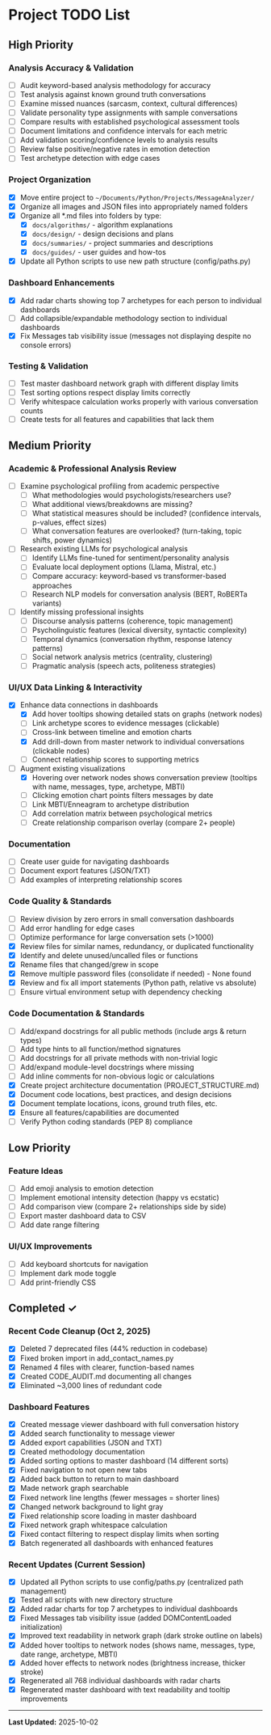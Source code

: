 # Project TODO List

## High Priority

### Analysis Accuracy & Validation
- [ ] Audit keyword-based analysis methodology for accuracy
- [ ] Test analysis against known ground truth conversations
- [ ] Examine missed nuances (sarcasm, context, cultural differences)
- [ ] Validate personality type assignments with sample conversations
- [ ] Compare results with established psychological assessment tools
- [ ] Document limitations and confidence intervals for each metric
- [ ] Add validation scoring/confidence levels to analysis results
- [ ] Review false positive/negative rates in emotion detection
- [ ] Test archetype detection with edge cases

### Project Organization
- [x] Move entire project to `~/Documents/Python/Projects/MessageAnalyzer/`
- [x] Organize all images and JSON files into appropriately named folders
- [x] Organize all *.md files into folders by type:
  - [x] `docs/algorithms/` - algorithm explanations
  - [x] `docs/design/` - design decisions and plans
  - [x] `docs/summaries/` - project summaries and descriptions
  - [x] `docs/guides/` - user guides and how-tos
- [x] Update all Python scripts to use new path structure (config/paths.py)

### Dashboard Enhancements
- [x] Add radar charts showing top 7 archetypes for each person to individual dashboards
- [ ] Add collapsible/expandable methodology section to individual dashboards
- [x] Fix Messages tab visibility issue (messages not displaying despite no console errors)

### Testing & Validation
- [ ] Test master dashboard network graph with different display limits
- [ ] Test sorting options respect display limits correctly
- [ ] Verify whitespace calculation works properly with various conversation counts
- [ ] Create tests for all features and capabilities that lack them

## Medium Priority

### Academic & Professional Analysis Review
- [ ] Examine psychological profiling from academic perspective
  - [ ] What methodologies would psychologists/researchers use?
  - [ ] What additional views/breakdowns are missing?
  - [ ] What statistical measures should be included? (confidence intervals, p-values, effect sizes)
  - [ ] What conversation features are overlooked? (turn-taking, topic shifts, power dynamics)
- [ ] Research existing LLMs for psychological analysis
  - [ ] Identify LLMs fine-tuned for sentiment/personality analysis
  - [ ] Evaluate local deployment options (Llama, Mistral, etc.)
  - [ ] Compare accuracy: keyword-based vs transformer-based approaches
  - [ ] Research NLP models for conversation analysis (BERT, RoBERTa variants)
- [ ] Identify missing professional insights
  - [ ] Discourse analysis patterns (coherence, topic management)
  - [ ] Psycholinguistic features (lexical diversity, syntactic complexity)
  - [ ] Temporal dynamics (conversation rhythm, response latency patterns)
  - [ ] Social network analysis metrics (centrality, clustering)
  - [ ] Pragmatic analysis (speech acts, politeness strategies)

### UI/UX Data Linking & Interactivity
- [x] Enhance data connections in dashboards
  - [x] Add hover tooltips showing detailed stats on graphs (network nodes)
  - [ ] Link archetype scores to evidence messages (clickable)
  - [ ] Cross-link between timeline and emotion charts
  - [x] Add drill-down from master network to individual conversations (clickable nodes)
  - [ ] Connect relationship scores to supporting metrics
- [ ] Augment existing visualizations
  - [x] Hovering over network nodes shows conversation preview (tooltips with name, messages, type, archetype, MBTI)
  - [ ] Clicking emotion chart points filters messages by date
  - [ ] Link MBTI/Enneagram to archetype distribution
  - [ ] Add correlation matrix between psychological metrics
  - [ ] Create relationship comparison overlay (compare 2+ people)

### Documentation
- [ ] Create user guide for navigating dashboards
- [ ] Document export features (JSON/TXT)
- [ ] Add examples of interpreting relationship scores

### Code Quality & Standards
- [ ] Review division by zero errors in small conversation dashboards
- [ ] Add error handling for edge cases
- [ ] Optimize performance for large conversation sets (>1000)
- [x] Review files for similar names, redundancy, or duplicated functionality
- [x] Identify and delete unused/uncalled files or functions
- [x] Rename files that changed/grew in scope
- [x] Remove multiple password files (consolidate if needed) - None found
- [x] Review and fix all import statements (Python path, relative vs absolute)
- [ ] Ensure virtual environment setup with dependency checking

### Code Documentation & Standards
- [ ] Add/expand docstrings for all public methods (include args & return types)
- [ ] Add type hints to all function/method signatures
- [ ] Add docstrings for all private methods with non-trivial logic
- [ ] Add/expand module-level docstrings where missing
- [ ] Add inline comments for non-obvious logic or calculations
- [x] Create project architecture documentation (PROJECT_STRUCTURE.md)
- [x] Document code locations, best practices, and design decisions
- [x] Document template locations, icons, ground truth files, etc.
- [x] Ensure all features/capabilities are documented
- [ ] Verify Python coding standards (PEP 8) compliance

## Low Priority

### Feature Ideas
- [ ] Add emoji analysis to emotion detection
- [ ] Implement emotional intensity detection (happy vs ecstatic)
- [ ] Add comparison view (compare 2+ relationships side by side)
- [ ] Export master dashboard data to CSV
- [ ] Add date range filtering

### UI/UX Improvements
- [ ] Add keyboard shortcuts for navigation
- [ ] Implement dark mode toggle
- [ ] Add print-friendly CSS

## Completed ✓

### Recent Code Cleanup (Oct 2, 2025)
- [x] Deleted 7 deprecated files (44% reduction in codebase)
- [x] Fixed broken import in add_contact_names.py
- [x] Renamed 4 files with clearer, function-based names
- [x] Created CODE_AUDIT.md documenting all changes
- [x] Eliminated ~3,000 lines of redundant code

### Dashboard Features
- [x] Created message viewer dashboard with full conversation history
- [x] Added search functionality to message viewer
- [x] Added export capabilities (JSON and TXT)
- [x] Created methodology documentation
- [x] Added sorting options to master dashboard (14 different sorts)
- [x] Fixed navigation to not open new tabs
- [x] Added back button to return to main dashboard
- [x] Made network graph searchable
- [x] Fixed network line lengths (fewer messages = shorter lines)
- [x] Changed network background to light gray
- [x] Fixed relationship score loading in master dashboard
- [x] Fixed network graph whitespace calculation
- [x] Fixed contact filtering to respect display limits when sorting
- [x] Batch regenerated all dashboards with enhanced features

### Recent Updates (Current Session)
- [x] Updated all Python scripts to use config/paths.py (centralized path management)
- [x] Tested all scripts with new directory structure
- [x] Added radar charts for top 7 archetypes to individual dashboards
- [x] Fixed Messages tab visibility issue (added DOMContentLoaded initialization)
- [x] Improved text readability in network graph (dark stroke outline on labels)
- [x] Added hover tooltips to network nodes (shows name, messages, type, date range, archetype, MBTI)
- [x] Added hover effects to network nodes (brightness increase, thicker stroke)
- [x] Regenerated all 768 individual dashboards with radar charts
- [x] Regenerated master dashboard with text readability and tooltip improvements

---

**Last Updated:** 2025-10-02
